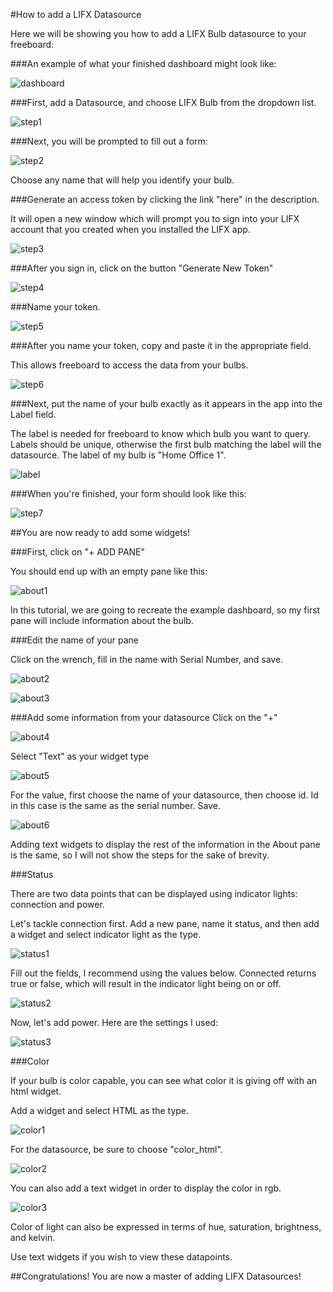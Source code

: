 #How to add a LIFX Datasource

Here we will be showing you how to add a LIFX Bulb datasource to your freeboard:

###An example of what your finished dashboard might look like:

![dashboard](images/dashboard.png)

###First, add a Datasource, and choose LIFX Bulb from the dropdown list.

![step1](images/step1.png)

###Next, you will be prompted to fill out a form:

![step2](images/step2.png)

Choose any name that will help you identify your bulb.

###Generate an access token by clicking the link "here" in the description.

It will open a new window which will prompt you to sign into your LIFX account that you created when you installed the LIFX app.

![step3](images/step3.png)

###After you sign in, click on the button "Generate New Token"

![step4](images/step4.png)

###Name your token.

![step5](images/step5.png)

###After you name your token, copy and paste it in the appropriate field.

This allows freeboard to access the data from your bulbs.

![step6](images/step6.png)

###Next, put the name of your bulb exactly as it appears in the app into the Label field.

The label is needed for freeboard to know which bulb you want to query. Labels should be unique, otherwise the first bulb matching the label will the datasource. The label of my bulb is "Home Office 1".

![label](images/label.PNG)

###When you're finished, your form should look like this:

![step7](images/step7.png)

##You are now ready to add some widgets!

###First, click on "+ ADD PANE"

You should end up with an empty pane like this:

![about1](images/about1.png)

In this tutorial, we are going to recreate the example dashboard, so my first pane will include information about the bulb.

###Edit the name of your pane

Click on the wrench, fill in the name with Serial Number, and save.

![about2](images/about2.png)

![about3](images/about3.png)

###Add some information from your datasource
Click on the "+"

![about4](images/about4.png)

Select "Text" as your widget type

![about5](images/about5.png)

For the value, first choose the name of your datasource, then choose id. Id in this case is the same as the serial number.
Save.

![about6](images/about6.png)

Adding text widgets to display the rest of the information in the About pane is the same, so I will not show the steps for the sake of brevity.

###Status

There are two data points that can be displayed using indicator lights: connection and power.

Let's tackle connection first. Add a new pane, name it status, and then add a widget and select indicator light as the type.

![status1](images/status1.png)

Fill out the fields, I recommend using the values below. Connected returns true or false, which will result in the indicator light being on or off.

![status2](images/status2.png)

Now, let's add power. Here are the settings I used:

![status3](images/status3.png)

###Color

If your bulb is color capable, you can see what color it is giving off with an html widget.

Add a widget and select HTML as the type.

![color1](images/color1.png)

For the datasource, be sure to choose "color_html".

![color2](images/color2.png)

You can also add a text widget in order to display the color in rgb.

![color3](images/color3.png)

Color of light can also be expressed in terms of hue, saturation, brightness, and kelvin.

Use text widgets if you wish to view these datapoints.

##Congratulations! You are now a master of adding LIFX Datasources! 
